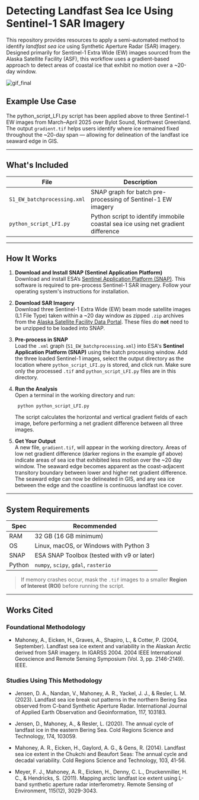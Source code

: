 
# Detecting Landfast Sea Ice Using Sentinel-1 SAR Imagery

This repository provides resources to apply a semi-automated method to identify *landfast sea ice* using Synthetic Aperture Radar (SAR) imagery. Designed primarily for Sentinel-1 Extra Wide (EW) images sourced from the Alaska Satellite Facility (ASF), this workflow uses a gradient-based approach to detect areas of coastal ice that exhibit no motion over a ~20-day window.

![gif_final](https://github.com/user-attachments/assets/74ce4433-8885-414d-944e-de6230352f10)


## Example Use Case

The python_script_LFI.py script has been applied above to three Sentinel-1 EW images from March–April 2025 over Bylot Sound, Northwest Greenland. The output `gradient.tif` helps users identify where ice remained fixed throughout the ~20-day span — allowing for delineation of the landfast ice seaward edge in GIS.  

---

## What's Included

| File | Description |
|------|-------------|
| `S1_EW_batchprocessing.xml` | SNAP graph for batch pre-processing of Sentinel-1 EW imagery |
| `python_script_LFI.py` | Python script to identify immobile coastal sea ice using net gradient difference |

---

## How It Works

1. **Download and Install SNAP (Sentinel Application Platform)**  
   Download and install ESA’s [Sentinel Application Platform (SNAP)](https://step.esa.int/main/download/). This software is required to pre-process Sentinel-1 SAR imagery. Follow your operating system's instructions for installation.

2. **Download SAR Imagery**  
   Download three Sentinel-1 Extra Wide (EW) beam mode satellite images (L1 File Type) taken within a ~20 day window as zipped `.zip` archives from the [Alaska Satellite Facility Data Portal](https://search.asf.alaska.edu/). These files do **not** need to be unzipped to be loaded into SNAP.

3. **Pre-process in SNAP**  
   Load the `.xml` graph (`S1_EW_batchprocessing.xml`) into ESA's **Sentinel Application Platform (SNAP)** using the batch processing window. Add the three loaded Sentinel-1 images, select the output directory as the location where `python_script_LFI.py` is stored, and click run. Make sure only the processed `.tif` and `python_script_LFI.py` files are in this directory.

4. **Run the Analysis**  
   Open a terminal in the working directory and run:

        python python_script_LFI.py

   The script calculates the horizontal and vertical gradient fields of each image, before performing a net gradient difference between all three images. 

6. **Get Your Output**  
   A new file, `gradient.tif`, will appear in the working directory. Areas of low net gradient difference (darker regions in the example gif above) indicate areas of sea ice that exhibited less motion over the ~20 day window. The seaward edge becomes apparent as the coast-adjacent transitory boundary between lower and higher net gradient difference. The seaward edge can now be delineated in GIS, and any sea ice between the edge and the coastline is continuous landfast ice cover. 

---

## System Requirements

| Spec | Recommended |
|------|-------------|
| RAM  | 32 GB (16 GB minimum) |
| OS   | Linux, macOS, or Windows with Python 3 |
| SNAP | ESA SNAP Toolbox (tested with v9 or later) |
| Python | `numpy`, `scipy`, `gdal`, `rasterio`|

> If memory crashes occur, mask the `.tif` images to a smaller **Region of Interest (ROI)** before running the script.

---

## Works Cited

### Foundational Methodology

- Mahoney, A., Eicken, H., Graves, A., Shapiro, L., & Cotter, P. (2004, September). Landfast sea ice extent and variability in the Alaskan Arctic derived from SAR imagery. In IGARSS 2004. 2004 IEEE International Geoscience and Remote Sensing Symposium (Vol. 3, pp. 2146-2149). IEEE.

### Studies Using This Methodology

- Jensen, D. A., Nandan, V., Mahoney, A. R., Yackel, J. J., & Resler, L. M. (2023). Landfast sea ice break out patterns in the northern Bering Sea observed from C-band Synthetic Aperture Radar. International Journal of Applied Earth Observation and Geoinformation, 117, 103183.

- Jensen, D., Mahoney, A., & Resler, L. (2020). The annual cycle of landfast ice in the eastern Bering Sea. Cold Regions Science and Technology, 174, 103059.
  
- Mahoney, A. R., Eicken, H., Gaylord, A. G., & Gens, R. (2014). Landfast sea ice extent in the Chukchi and Beaufort Seas: The annual cycle and decadal variability. Cold Regions Science and Technology, 103, 41-56.

- Meyer, F. J., Mahoney, A. R., Eicken, H., Denny, C. L., Druckenmiller, H. C., & Hendricks, S. (2011). Mapping arctic landfast ice extent using L-band synthetic aperture radar interferometry. Remote Sensing of Environment, 115(12), 3029-3043.





